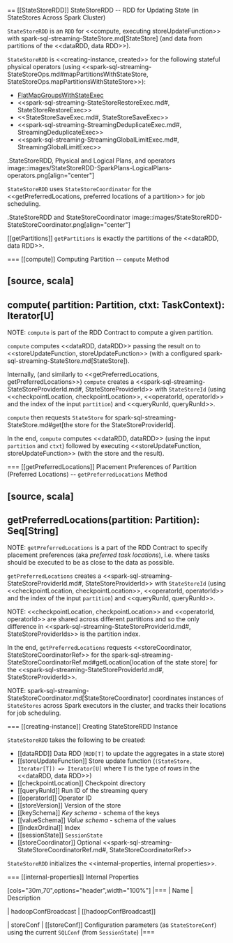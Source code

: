 == [[StateStoreRDD]] StateStoreRDD -- RDD for Updating State (in StateStores Across Spark Cluster)

`StateStoreRDD` is an `RDD` for <<compute, executing storeUpdateFunction>> with spark-sql-streaming-StateStore.md[StateStore] (and data from partitions of the <<dataRDD, data RDD>>).

`StateStoreRDD` is <<creating-instance, created>> for the following stateful physical operators (using <<spark-sql-streaming-StateStoreOps.md#mapPartitionsWithStateStore, StateStoreOps.mapPartitionsWithStateStore>>):

* [FlatMapGroupsWithStateExec](physical-operators/FlatMapGroupsWithStateExec.md)
* <<spark-sql-streaming-StateStoreRestoreExec.md#, StateStoreRestoreExec>>
* <<StateStoreSaveExec.md#, StateStoreSaveExec>>
* <<spark-sql-streaming-StreamingDeduplicateExec.md#, StreamingDeduplicateExec>>
* <<spark-sql-streaming-StreamingGlobalLimitExec.md#, StreamingGlobalLimitExec>>

.StateStoreRDD, Physical and Logical Plans, and operators
image::images/StateStoreRDD-SparkPlans-LogicalPlans-operators.png[align="center"]

`StateStoreRDD` uses `StateStoreCoordinator` for the <<getPreferredLocations, preferred locations of a partition>> for job scheduling.

.StateStoreRDD and StateStoreCoordinator
image::images/StateStoreRDD-StateStoreCoordinator.png[align="center"]

[[getPartitions]]
`getPartitions` is exactly the partitions of the <<dataRDD, data RDD>>.

=== [[compute]] Computing Partition -- `compute` Method

[source, scala]
----
compute(
  partition: Partition,
  ctxt: TaskContext): Iterator[U]
----

NOTE: `compute` is part of the RDD Contract to compute a given partition.

`compute` computes <<dataRDD, dataRDD>> passing the result on to <<storeUpdateFunction, storeUpdateFunction>> (with a configured spark-sql-streaming-StateStore.md[StateStore]).

Internally, (and similarly to <<getPreferredLocations, getPreferredLocations>>) `compute` creates a <<spark-sql-streaming-StateStoreProviderId.md#, StateStoreProviderId>> with `StateStoreId` (using <<checkpointLocation, checkpointLocation>>, <<operatorId, operatorId>> and the index of the input `partition`) and <<queryRunId, queryRunId>>.

`compute` then requests `StateStore` for spark-sql-streaming-StateStore.md#get[the store for the StateStoreProviderId].

In the end, `compute` computes <<dataRDD, dataRDD>> (using the input `partition` and `ctxt`) followed by executing <<storeUpdateFunction, storeUpdateFunction>> (with the store and the result).

=== [[getPreferredLocations]] Placement Preferences of Partition (Preferred Locations) -- `getPreferredLocations` Method

[source, scala]
----
getPreferredLocations(partition: Partition): Seq[String]
----

NOTE: `getPreferredLocations` is a part of the RDD Contract to specify placement preferences (aka _preferred task locations_), i.e. where tasks should be executed to be as close to the data as possible.

`getPreferredLocations` creates a <<spark-sql-streaming-StateStoreProviderId.md#, StateStoreProviderId>> with `StateStoreId` (using <<checkpointLocation, checkpointLocation>>, <<operatorId, operatorId>> and the index of the input `partition`) and <<queryRunId, queryRunId>>.

NOTE: <<checkpointLocation, checkpointLocation>> and <<operatorId, operatorId>> are shared across different partitions and so the only difference in <<spark-sql-streaming-StateStoreProviderId.md#, StateStoreProviderIds>> is the partition index.

In the end, `getPreferredLocations` requests <<storeCoordinator, StateStoreCoordinatorRef>> for the spark-sql-streaming-StateStoreCoordinatorRef.md#getLocation[location of the state store] for the <<spark-sql-streaming-StateStoreProviderId.md#, StateStoreProviderId>>.

NOTE: spark-sql-streaming-StateStoreCoordinator.md[StateStoreCoordinator] coordinates instances of `StateStores` across Spark executors in the cluster, and tracks their locations for job scheduling.

=== [[creating-instance]] Creating StateStoreRDD Instance

`StateStoreRDD` takes the following to be created:

* [[dataRDD]] Data RDD (`RDD[T]` to update the aggregates in a state store)
* [[storeUpdateFunction]] Store update function (`(StateStore, Iterator[T]) => Iterator[U]` where `T` is the type of rows in the <<dataRDD, data RDD>>)
* [[checkpointLocation]] Checkpoint directory
* [[queryRunId]] Run ID of the streaming query
* [[operatorId]] Operator ID
* [[storeVersion]] Version of the store
* [[keySchema]] *Key schema* - schema of the keys
* [[valueSchema]] *Value schema* - schema of the values
* [[indexOrdinal]] Index
* [[sessionState]] `SessionState`
* [[storeCoordinator]] Optional <<spark-sql-streaming-StateStoreCoordinatorRef.md#, StateStoreCoordinatorRef>>

`StateStoreRDD` initializes the <<internal-properties, internal properties>>.

=== [[internal-properties]] Internal Properties

[cols="30m,70",options="header",width="100%"]
|===
| Name
| Description

| hadoopConfBroadcast
| [[hadoopConfBroadcast]]

| storeConf
| [[storeConf]] Configuration parameters (as `StateStoreConf`) using the current `SQLConf` (from `SessionState`)
|===
